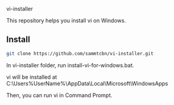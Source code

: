 vi-installer

This repository helps you install vi on Windows.

## Install

```sh
git clone https://github.com/sammtcbn/vi-installer.git
```

In vi-installer folder, run install-vi-for-windows.bat.

vi will be installed at C:\Users\%UserName%\AppData\Local\Microsoft\WindowsApps

Then, you can run vi in Command Prompt.
